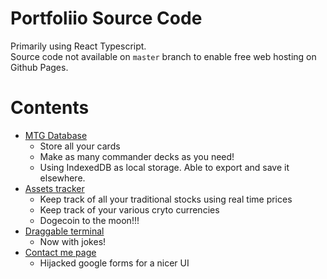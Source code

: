# Portfoliio Source Code
Primarily using React Typescript.  
Source code not available on `master` branch to enable free web hosting on Github Pages.  

# Contents
- [MTG Database](https://shermanleejm.github.io/#/mtgdb)
  - Store all your cards
  - Make as many commander decks as you need!
  - Using IndexedDB as local storage. Able to export and save it elsewhere.
- [Assets tracker](https://shermanleejm.github.io/#/assettracker)
  - Keep track of all your traditional stocks using real time prices
  - Keep track of your various cryto currencies
  - Dogecoin to the moon!!!
- [Draggable terminal](https://shermanleejm.github.io/#/terminal)
  - Now with jokes!
- [Contact me page](https://shermanleejm.github.io/#/contactme)
  - Hijacked google forms for a nicer UI
